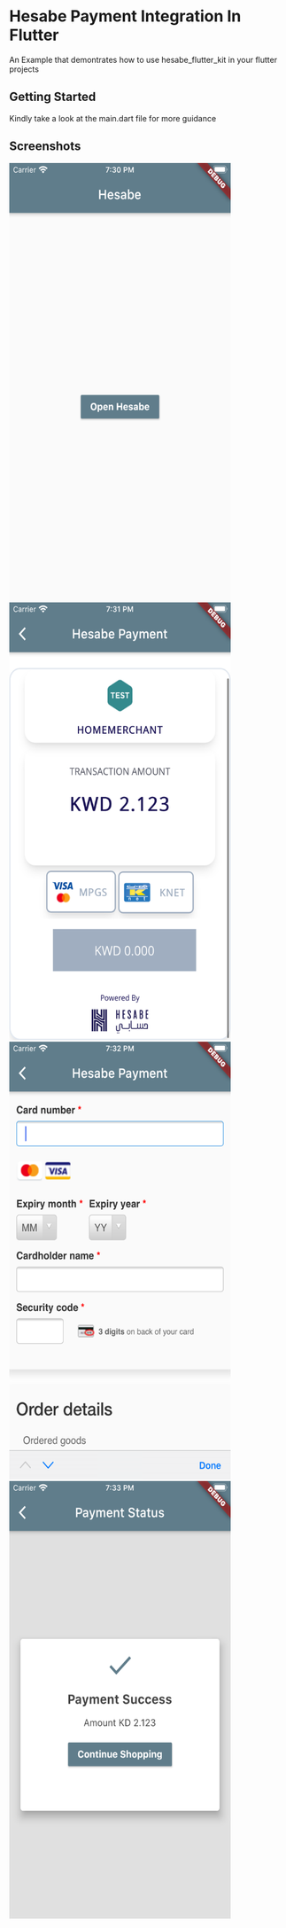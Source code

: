 #  Hesabe Payment Integration In Flutter 

An Example that demontrates how to use hesabe_flutter_kit in your flutter projects

## Getting Started

Kindly take a look at the main.dart file for more guidance

## Screenshots

<img src="https://raw.githubusercontent.com/nilevars/hesabe_flutter_kit/master/example/assets/home.png"  width="400" height="790">
<img src="https://raw.githubusercontent.com/nilevars/hesabe_flutter_kit/master/example/assets/hesabe_screen.png"  width="400" height="790">
<img src="https://raw.githubusercontent.com/nilevars/hesabe_flutter_kit/master/example/assets/visa_screen.png"  width="400" height="790">
<img src="https://raw.githubusercontent.com/nilevars/hesabe_flutter_kit/master/example/assets/payment_success.png"  width="400" height="790">

